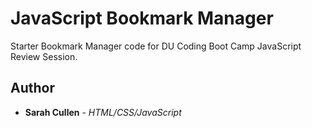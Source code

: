 # JavaScript Bookmark Manager

Starter Bookmark Manager code for DU Coding Boot Camp JavaScript Review Session.

## Author

* **Sarah Cullen** - *HTML/CSS/JavaScript*
